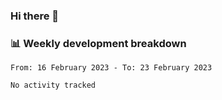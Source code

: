 ### Hi there 👋

### 📊 Weekly development breakdown
<!--START_SECTION:waka-->

```text
From: 16 February 2023 - To: 23 February 2023

No activity tracked
```

<!--END_SECTION:waka-->
